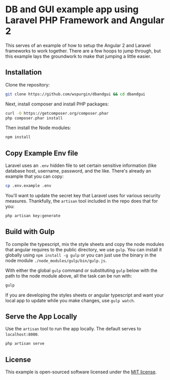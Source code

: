 # DB and GUI example app using Laravel PHP Framework and Angular 2

This serves of an example of how to setup the Angular 2 and Laravel frameworks
to work together. There are a few hoops to jump through, but this example lays
the groundwork to make that jumping a little easier.

## Installation

Clone the repository:

```sh
git clone https://github.com/wspurgin/dbandgui && cd dbandgui
```

Next, install composer and install PHP packages:

```sh
curl -O https://getcomposer.org/composer.phar
php composer.phar install
```

Then install the Node modules:

```sh
npm install
```

## Copy Example Env file

Laravel uses an `.env` hidden file to set certain sensitive information (like
database host, username, password, and the like. There's already an example that
you can copy:

```sh
cp .env.example .env
```

You'll want to update the secret key that Laravel uses for various security
measures. Thankfully, the `artisan` tool included in the repo does that for you:

```sh
php artisan key:generate
```

## Build with Gulp

To compile the typescript, mix the style sheets and copy the node modules that
angular requires to the public directory, we use `gulp`. You can install it
globally using `npm install -g gulp` or you can just use the binary in the node
module `./node_modules/gulp/bin/gulp.js`.

With either the global `gulp` command or substituting `gulp` below with the path
to the node module above, all the task can be run with:

```sh
gulp
```

If you are developing the styles sheets or angular typescript and want your
local app to update while you make changes, use `gulp watch`.

## Serve the App Locally

Use the `artisan` tool to run the app locally. The default serves to
`localhost:8000`.

```sh
php artisan serve
```

## License

This example is open-sourced software licensed under the [MIT
license](http://opensource.org/licenses/MIT).
